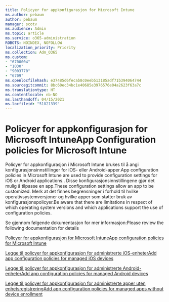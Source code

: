 ```yaml
---
title: Policyer for appkonfigurasjon for Microsoft Intune
ms.author: pebaum
author: pebaum
manager: scotv
ms.audience: Admin
ms.topic: article
ms.service: o365-administration
ROBOTS: NOINDEX, NOFOLLOW
localization_priority: Priority
ms.collection: Adm_O365
ms.custom:
- "6700004"
- "1030"
- "9003770"
- "6709"
ms.openlocfilehash: e37485d6fecab8c0eeb513185adf71b394064744
ms.sourcegitcommit: 8bc60ec34bc1e40685e3976576e04a2623f63a7c
ms.translationtype: HT
ms.contentlocale: nb-NO
ms.lasthandoff: 04/15/2021
ms.locfileid: "51821339"
---
```

# <a name="app-configuration-policies-for-microsoft-intune"></a><span data-ttu-id="4d8df-102">Policyer for appkonfigurasjon for Microsoft Intune</span><span class="sxs-lookup"><span data-stu-id="4d8df-102">App Configuration policies for Microsoft Intune</span></span>

<span data-ttu-id="4d8df-103">Policyer for appkonfigurasjon i Microsoft Intune brukes til å angi konfigurasjonsinnstillinger for iOS- eller Android-apper.</span><span class="sxs-lookup"><span data-stu-id="4d8df-103">App configuration policies in Microsoft Intune are used to provide configuration settings for iOS or Android applications..</span></span> <span data-ttu-id="4d8df-104">Disse konfigurasjonsinnstillingene gjør det mulig å tilpasse en app.</span><span class="sxs-lookup"><span data-stu-id="4d8df-104">These configuration settings allow an app to be customized.</span></span> <span data-ttu-id="4d8df-105">Merk at det finnes begrensninger i forhold til hvilke operativsystemversjoner og hvilke apper som støtter bruk av konfigurasjonspolicyer.</span><span class="sxs-lookup"><span data-stu-id="4d8df-105">Be aware that there are limitations in respect of which operating system versions and which applications support the use of configuration policies.</span></span>

<span data-ttu-id="4d8df-106">Se gjennom følgende dokumentasjon for mer informasjon:</span><span class="sxs-lookup"><span data-stu-id="4d8df-106">Please review the following documentation for details</span></span>

[<span data-ttu-id="4d8df-107">Policyer for appkonfigurasjon for Microsoft Intune</span><span class="sxs-lookup"><span data-stu-id="4d8df-107">App configuration policies for Microsoft Intune</span></span>](https://docs.microsoft.com/intune/app-configuration-policies-overview)  

[<span data-ttu-id="4d8df-108">Legge til policyer for appkonfigurasjon for administrerte iOS-enheter</span><span class="sxs-lookup"><span data-stu-id="4d8df-108">Add app configuration policies for managed iOS devices</span></span>](https://docs.microsoft.com/intune/app-configuration-policies-use-ios)  

[<span data-ttu-id="4d8df-109">Legge til policyer for appkonfigurasjon for administrerte Android-enheter</span><span class="sxs-lookup"><span data-stu-id="4d8df-109">Add app configuration policies for managed Android devices</span></span>](https://docs.microsoft.com/intune/app-configuration-policies-use-android)

[<span data-ttu-id="4d8df-110">Legge til policyer for appkonfigurasjon for administrerte apper uten enhetsregistrering</span><span class="sxs-lookup"><span data-stu-id="4d8df-110">Add app configuration policies for managed apps without device enrollment</span></span>](https://docs.microsoft.com/intune/app-configuration-policies-managed-app)
